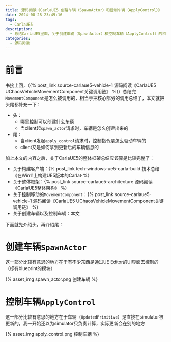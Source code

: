 ```yaml
---
title: 源码阅读《CarlaUE5 创建车辆（SpawnActor）和控制车辆（ApplyControl）》
date: 2024-08-28 23:49:16
tags: 
  - CarlaUE5
description:
  - 总结CarlaUE5里面，关于创建车辆（SpawnActor）和控制车辆（ApplyControl）的相关代码
categories:
  - 源码阅读
---
```


# 前言

书接上回，（{% post_link source-carlaue5-vehicle-1 源码阅读《CarlaUE5 UChaosVehicleMovementComponent关键调用链》 %}）总结完`MovementComponent`是怎么被调用的，相当于把核心部分的调用总结了，本文就把头尾都补充一下：
- 头：
    - 哪里控制可以创建什么车辆
    - 当client起`spawn_actor`请求时，车辆是怎么创建出来的
- 尾：
    - 当client发起`apply_control`请求时，控制指令是怎么驱动车辆的
    - client又是如何拿到更新后的车辆信息的

加上本文的内容之后，关于CarlaUE5的整体框架总结应该算是比较完整了：
- 关于构建客户端：{% post_link tech-windows-ue5-carla-build 技术总结《在Win11上构建UE5版本的Carla》 %}
- 关于整体框架：{% post_link source-carlaue5-architecture 源码阅读《CarlaUE5整体架构》 %}
- 关于控制移动的`MovementComponent`：{% post_link source-carlaue5-vehicle-1 源码阅读《CarlaUE5 UChaosVehicleMovementComponent关键调用链》 %}
- 关于创建车辆以及控制车辆：本文

下面就先介绍头，再介绍尾：

# 创建车辆`SpawnActor`

这一部分比较有意思的地方在于有不少东西是通过UE Editor的UI界面去控制的（标有blueprint的模块）

<div style="max-width: 100%; margin: 0 auto;">
  {% asset_img spawn_actor.png 创建车辆 %}
</div>

# 控制车辆`ApplyControl`

这一部分比较有意思的地方在于车辆（`UpdatedPrimitive`）是直接在simulator被更新的，我一开始还以为simulator只负责计算，实际更新会在别的地方

<div style="max-width: 100%; margin: 0 auto;">
  {% asset_img apply_control.png 控制车辆 %}
</div>


<!-- ```mermaid
sequenceDiagram
    autonumber
    participant OBS as WorldObserver.cpp
    participant CAR as CarlaWheeledVehicle.cpp
    participant MC as DefaultMovementComponent.cpp
    participant MGR as ChaosVehicleManager.cpp
    participant VMC as UChaosVehicleMovementComponent
    participant CB as ChaosVehicleManagerAsyncCallback.cpp
    participant SIM as UChaosVehicleSimulation

    note over CAR : In constructor
    CAR ->> MC : UDefaultMovementComponent::<br>CreateDefaultMovementComponent(this)
    note over CAR : In ApplyVehicleControl (called by CarlaServer.cpp): <br> InputControl.Control = Control;
    note over CAR : In FlushVehicleControl (called by WheeledVehicleAIController.cpp)
    CAR ->> MC : BaseMovementComponent->ProcessControl(<br>InputControl.Control)

    MC ->> VMC : MovementComponent->SetThrottleInput(Control.Throttle)
    VMC ->> CB : Update : PASS ANY INUTS TO <br>THE PHYSICS THREAD SIMULATION
    CB ->> SIM : TickVehicle(UWorld* WorldIn, <br>float DeltaTime, <br>const FChaosVehicleAsyncInput& InputData, <br>FChaosVehicleAsyncOutput& OutputData, <br>Chaos::FRigidBodyHandle_Internal* Handle)
    note over CB : IMPORTANT KNOWLEDGE!!!: <br> 1. In WheeledVehiclePawn.cpp: <br> VehicleMovementComponent->UpdatedComponent = Mesh (chassis of vehicle) <br> 2. UpdatedPrimitive ~= UpdatedComponent ~= RootComponent <br> 3. Chaos::FRigidBodyHandle_Internal* Handle <br> = UpdatedPrimitive->GetBodyInstance() <br> ->ActorHandle->GetPhysicsThreadAPI()

    note over SIM : state + input -- physics dynamics -> forces + output
    CB ->> SIM : ApplyDeferredForces(Chaos::FRigidBodyHandle_Internal* Handle)
    note over SIM : Apply computed forces to rigid bodies (Chaos::FRigidBodyHandle_Internal*)
    VMC ->> CB : ParallelUpdate : Access the async output data <br>from the Physics Thread
    MGR ->> VMC : PreTickGT
    note over VMC : Update FVehicleState	VehicleState from FBodyInstance* (sth like Chaos::FRigidBodyHandle_Internal*)
    
    OBS ->> CAR : BroadcastTick <br> FWorldObserver_Serialize
    note over CAR : Get vehicle states from RootComponent or members
```

```mermaid
sequenceDiagram
    autonumber
    participant SVR as CarlaServer.cpp
    participant ED as UE Editor
    participant GM as CarlaGameMode (blueprint)
    participant VF as VehicleFactory (blueprint)
    participant LC as BP_Lincoln2024 (blueprint)
    participant GMB as CarlaGameModeBase.cpp
    participant EPI as CarlaEpisode.cpp
    participant AD as ActorDispatcher.cpp

    GM ->> GMB : Derive from
    ED ->> GM : Set ActorFactories <br> (include VehicleFactory)
    ED ->> VF : Set Vehicles
    VF ->> LC : Add concrete vehicle
    note over LC : AIControllerClass is set to <br> WheeledVehicleAIController

    note right of GMB : ACarlaGameModeBase::InitGame <br> SpawnActorFactories
    GMB ->> EPI : Episode->RegisterActorFactory(*Factory)
    EPI ->> AD : ActorDispatcher->Bind(ActorFactory)
    note over AD : Bind(Definition, ActorFactory.SpawnActor) <br> SpawnFunctions.Emplace(Functor)

    note over SVR : spawn_actor RPC request
    SVR ->> EPI : Episode->SpawnActorWithInfo(Transform, std::move(Description))
    EPI ->> AD : ActorDispatcher->SpawnActor(<br>LocalTransform, thisActorDescription, DesiredId)
    note over AD : FActorSpawnResult Result = <br> SpawnFunctions[Description.UId - 1](Transform, Description)
``` -->
